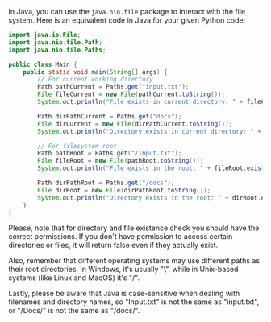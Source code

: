 In Java, you can use the `java.nio.file` package to interact with the file system. Here is an equivalent code in Java for your given Python code:

```java
import java.io.File;
import java.nio.file.Path;
import java.nio.file.Paths;

public class Main {
    public static void main(String[] args) {
        // For current working directory
        Path pathCurrent = Paths.get("input.txt");
        File fileCurrent = new File(pathCurrent.toString());
        System.out.println("File exists in current directory: " + fileCurrent.exists());

        Path dirPathCurrent = Paths.get("docs");
        File dirCurrent = new File(dirPathCurrent.toString());
        System.out.println("Directory exists in current directory: " + dirCurrent.exists());

        // For filesystem root
        Path pathRoot = Paths.get("/input.txt");
        File fileRoot = new File(pathRoot.toString());
        System.out.println("File exists in the root: " + fileRoot.exists());

        Path dirPathRoot = Paths.get("/docs");
        File dirRoot = new File(dirPathRoot.toString());
        System.out.println("Directory exists in the root: " + dirRoot.exists());
    }
}
```
Please, note that for directory and file existence check you should have the correct permissions. If you don't have permission to access certain directories or files, it will return false even if they actually exist.

Also, remember that different operating systems may use different paths as their root directories. In Windows, it's usually "\\", while in Unix-based systems (like Linux and MacOS) it's "/". 

Lastly, please be aware that Java is case-sensitive when dealing with filenames and directory names, so "Input.txt" is not the same as "input.txt", or "/Docs/" is not the same as "/docs/".
